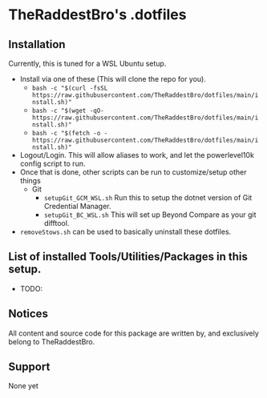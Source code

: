 # TheRaddestBro's .dotfiles

## Installation
Currently, this is tuned for a WSL Ubuntu setup.

* Install via one of these (This will clone the repo for you).
  + ``bash -c "$(curl -fsSL https://raw.githubusercontent.com/TheRaddestBro/dotfiles/main/install.sh)"``
  + ``bash -c "$(wget -qO- https://raw.githubusercontent.com/TheRaddestBro/dotfiles/main/install.sh)"``
  + ``bash -c "$(fetch -o - https://raw.githubusercontent.com/TheRaddestBro/dotfiles/main/install.sh)"``
* Logout/Login. This will allow aliases to work, and let the powerlevel10k config script to run.
* Once that is done, other scripts can be run to customize/setup other things
  + Git
    * ``setupGit_GCM_WSL.sh`` Run this to setup the dotnet version of Git Credential Manager.
    * ``setupGit_BC_WSL.sh`` This will set up Beyond Compare as your git difftool.
* ``removeStows.sh`` can be used to basically uninstall these dotfiles.

## List of installed Tools/Utilities/Packages in this setup.
- TODO: 

## Notices
All content and source code for this package are written by, and exclusively belong to TheRaddestBro.

## Support
None yet

